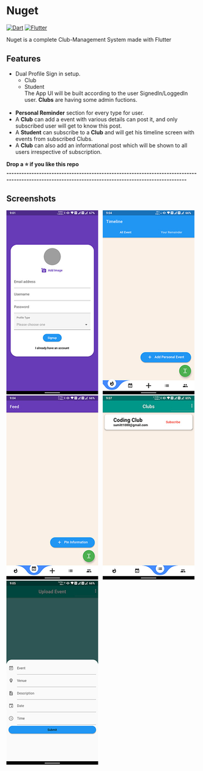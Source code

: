 # Nuget

[![Dart](https://img.shields.io/badge/-Dart-0175C2?style=flat&logo=dart&link=https://github.com/sumitt1080)](https://github.com/sumitt1080)
[![Flutter](https://img.shields.io/badge/-Flutter-02569B?style=flat&logo=flutter&link=https://github.com/sumitt1080)](https://github.com/sumitt1080)

Nuget is a complete Club-Management System made with Flutter
## Features
* Dual Profile Sign in setup. <br>
  * Club<br>
  * Student<br>
  The App UI will be built according to the user SignedIn/LoggedIn user. **Clubs** are having some admin fuctions.<br><br>
* **Personal Reminder** section for every type for user.
* A **Club** can add a event with various details can post it, and only subscribed user will get to know this post.
* A **Student** can subscribe to a **Club** and will get his timeline screen with events from subscribed Clubs.
* A **Club** can also add an informational post which will be shown to all users irrespective of subscription.<br>

**Drop a ⭐ if you like this repo**<br>
**----------------------------------------------------------------------------------------------------------------------------------------------------**
<br>
## Screenshots<br>
![Screenshot1](https://github.com/sumitt1080/Nuget/blob/master/screenshots/Screenshot_20210126-210117.jpg) &nbsp; ![Screenshot2](https://github.com/sumitt1080/Nuget/blob/master/screenshots/Screenshot_20210126-210450.jpg)<br>
![Screenshot3](https://github.com/sumitt1080/Nuget/blob/master/screenshots/Screenshot_20210126-210457.jpg) &nbsp; ![Screenshot4](https://github.com/sumitt1080/Nuget/blob/master/screenshots/Screenshot_20210126-210713.jpg)<br>
![Screenshot5](https://github.com/sumitt1080/Nuget/blob/master/screenshots/Screenshot_20210126-210504.jpg) &nbsp; 

